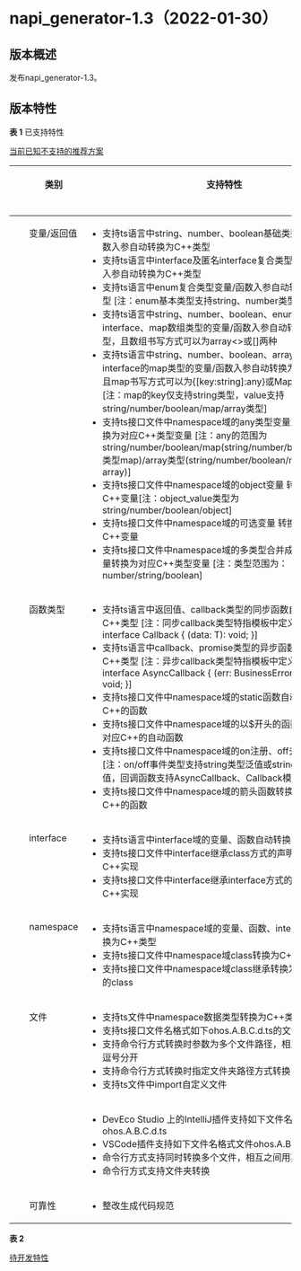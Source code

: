 # napi_generator-1.3（2022-01-30）

## 版本概述<a name="section249611124916"></a>

发布napi_generator-1.3。

## 版本特性<a name="section249611124917"></a>
**表 1**  已支持特性

[当前已知不支持的推荐方案](https://gitee.com/openharmony/napi_generator/blob/master/docs/SOLUTION.md)

<a name="table143385853320"></a>

<table><thead align="center"><tr id="row53375863312"><th class="cellrowborder" valign="top" width="18%" id="mcps1.2.3.1.1"><p id="p20331858193317"><a name="p20331858193317"></a><a name="p20331858193317"></a><ul>类别</ul></p>
</th>
<th class="cellrowborder" valign="top" width="45%" id="mcps1.2.3.1.2"><p id="p1133115820331"><a name="p1133115820331"></a><a name="p1133115820331"></a><ul>支持特性</ul></p>
</th>
<th class="cellrowborder" valign="top" width="25%" id="mcps1.2.3.1.3"><p id="p1133115820331"><a name="p1133115820333"></a><a name="p1133115820333"></a><ul>用例</ul></p>
</th>
<th class="cellrowborder" valign="top" width="12%" id="mcps1.2.3.1.4"><p id="p1133115820332"><a name="p1133115820332"></a><a name="p1133115820332"></a><ul>版本号</ul></p>
</th>
</tr>
</thead>
<tbody><tr id="row333115812331"><td class="cellrowborder" valign="top" width="18%" headers="mcps1.2.3.1.1 "><p id="p2142111345714"><a name="p2142111345714"></a><a name="p2142111345714"></a><ul>变量/返回值</ul></p>
</td>
<td class="cellrowborder" valign="top" width="45%" headers="mcps1.2.3.1.2 "><a name="ul9264132010"></a><a name="ul9264132010"></a><ul id="ul9264132010"><li>支持ts语言中string、number、boolean基础类型的变量/函数入参自动转换为C++类型</li><li>支持ts语言中interface及匿名interface复合类型的变量/函数入参自动转换为C++类型</li><li>支持ts语言中enum复合类型变量/函数入参自动转换为C++类型 [注：enum基本类型支持string、number类型]</li><li>支持ts语言中string、number、boolean、enum、interface、map数组类型的变量/函数入参自动转换为C++类型，且数组书写方式可以为array<>或[]两种</li><li>支持ts语言中string、number、boolean、array、map、interface的map类型的变量/函数入参自动转换为C++类型，且map书写方式可以为{[key:string]:any}或Map<>两种 [注：map的key仅支持string类型，value支持string/number/boolean/map/array类型]</li>  <li>支持ts接口文件中namespace域的any类型变量或函数参数转换为对应C++类型变量 [注：any的范围为string/number/boolean/map(string/number/boolean/array类型map)/array类型(string/number/boolean/map类型array)]</li><li>支持ts接口文件中namespace域的object变量 转换为对应C++变量[注：object_value类型为string/number/boolean/object]</li><li>支持ts接口文件中namespace域的可选变量 转换为对应的C++变量</li><li>支持ts接口文件中namespace域的多类型合并成新类型的变量转换为对应C++类型变量 [注：类型范围为：number/string/boolean]</li></ul>
</td>
<td class="cellrowborder" valign="top" width="25%" headers="mcps1.2.3.1.3 ">
<ul id="ult940244418001">
<li><a href="https://gitee.com/openharmony/napi_generator/tree/master/test/storytest/test_string">string用例</a>、<a href="https://gitee.com/openharmony/napi_generator/tree/master/test/storytest/test_number">number用例</a>、<a href="https://gitee.com/openharmony/napi_generator/tree/master/test/storytest/test_bool">boolean用例</a>
</li>
<li><a href="https://gitee.com/openharmony/napi_generator/tree/master/test/storytest/test_interface">interface用例</a>、<a href="https://gitee.com/openharmony/napi_generator/tree/master/test/storytest/test_interface_no_name">匿名interface用例</a>
</li>
<li><a href="https://gitee.com/openharmony/napi_generator/tree/master/test/storytest/test_enum">enum用例</a>、<a href="https://gitee.com/openharmony/napi_generator/tree/master/test/storytest/test_enum_interface">enum_interface用例</a>、<a href="https://gitee.com/openharmony/napi_generator/tree/master/test/storytest/test_enum_js">enum_JS用例</a>
</li>
<li><a href="https://gitee.com/openharmony/napi_generator/tree/master/test/storytest/test_[]">[]数组用例</a>、<a href="https://gitee.com/openharmony/napi_generator/tree/master/test/storytest/test_array">array数组用例</a>
</li>
<li><a href="https://gitee.com/openharmony/napi_generator/tree/master/test/storytest/test_map">map用例</a>、<a href="https://gitee.com/openharmony/napi_generator/tree/master/test/storytest/test_array_map">array map用例</a>
</li>
<li><a href="https://gitee.com/openharmony/napi_generator/tree/master/test/storytest/test_any">any用例</a>、<a href="https://gitee.com/openharmony/napi_generator/tree/master/test/storytest/test_any[]">any[]用例</a>
</li>
<li><a href="https://gitee.com/openharmony/napi_generator/tree/master/test/storytest/test_object">object用例</a>
</li>
<li><a href="https://gitee.com/openharmony/napi_generator/tree/master/test/storytest/test_optional">可选变量用例</a>
</li>
<li><a href="https://gitee.com/openharmony/napi_generator/tree/master/test/storytest/test_union">union用例</a>
</li>
</ul>
</td>
<td class="cellrowborder" valign="top" width="12%" headers="mcps1.2.3.1.4 "><p id="p2142111345715"><a name="p2142111345715"></a><a name="p2142111345715"></a><ul>V1.2</ul></p>
</td>
</tr>
<tr id="row334175803317"><td class="cellrowborder" valign="top" width="18%" headers="mcps1.2.3.1.1 "><p id="p382391145710"><a name="p382391145710"></a><a name="p382391145710"></a><ul>函数类型</ul></p>
</td>
<td class="cellrowborder" valign="top" width="45%" headers="mcps1.2.3.1.2 "><a name="ul334485413318"></a><a name="ul334485413318"></a><ul id="ul334485413318"><li>支持ts语言中返回值、callback类型的同步函数自动转换为C++类型 [注：同步callback类型特指模板中定义的export interface Callback<T> {
    (data: T): void;
}]</li><li>支持ts语言中callback、promise类型的异步函数自动转换为C++类型 [注：异步callback类型特指模板中定义的export interface AsyncCallback<T> {
    (err: BusinessError, data: T): void;
}]</li><li>支持ts接口文件中namespace域的static函数自动转换为对应C++的函数</li><li>支持ts接口文件中namespace域的以$开头的函数自动转换为对应C++的自动函数</li><li>支持ts接口文件中namespace域的on注册、off去注册函数 [注：on/off事件类型支持string类型泛值或string类型固定值，回调函数支持AsyncCallback、Callback模板]</li><li>支持ts接口文件中namespace域的箭头函数转换为对应C++的函数</li></ul>
</td>
<td class="cellrowborder" valign="top" width="25%" headers="mcps1.2.3.1.3 ">
<ul id="ult940244418002">
<li>
<a href="https://gitee.com/openharmony/napi_generator/tree/master/test/storytest/test_callback">callback用例</a>
</li>
<li>
<a href="https://gitee.com/openharmony/napi_generator/tree/master/test/storytest/test_promise">promise用例</a>
</li>
<li>
<a href="https://gitee.com/openharmony/napi_generator/tree/master/test/storytest/test_static">static用例</a>
</li>
<li>
<a href="https://gitee.com/openharmony/napi_generator/tree/master/test/storytest/test_$">$用例</a>
</li>
<li>
<a href="https://gitee.com/openharmony/napi_generator/tree/master/test/storytest/test_on">on/off用例</a>
</li>
<li>
<a href="https://gitee.com/openharmony/napi_generator/tree/master/test/storytest/test_class">arrow func用例</a>
</li>
</ul>
</td>
<td class="cellrowborder" valign="top" width="12%" headers="mcps1.2.3.1.4 "><p id="p2142111345716"><a name="p2142111345716"></a><a name="p2142111345716"></a><ul>V1.2</ul></p>
</td>
</tr>
<tr id="row834358143319"><td class="cellrowborder" valign="top" width="18%" headers="mcps1.2.3.1.1 "><p id="p1818191195713"><a name="p1818191195713"></a><a name="p1818191195713"></a><ul>interface</ul></p>
</td>
<td class="cellrowborder" valign="top" width="45%" headers="mcps1.2.3.1.2 "><a name="ul4367144411512"></a><a name="ul4367144411512"></a><ul id="ul4367144411512"><li>支持ts语言中interface域的变量、函数自动转换为C++类型</li><li>支持ts接口文件中interface继承class方式的声明 对应的C++实现</li><li>支持ts接口文件中interface继承interface方式的声明 对应的C++实现</li></ul>
</td>
<td class="cellrowborder" valign="top" width="25%" headers="mcps1.2.3.1.3 ">
<ul id="ult940244418003">
<li>
<a href="https://gitee.com/openharmony/napi_generator/tree/master/test/storytest/test_interface">interface用例</a>
</li>
<li>
<a href="https://gitee.com/openharmony/napi_generator/tree/master/test/storytest/test_extends">extends用例</a>
</li>
</ul>
</td>
<td class="cellrowborder" valign="top" width="12%" headers="mcps1.2.3.1.4 "><p id="p2142111345717"><a name="p2142111345717"></a><a name="p2142111345717"></a><ul>V1.2</ul></p>
</td>
</tr>
<tr id="row119944512385"><td class="cellrowborder" valign="top" width="18%" headers="mcps1.2.3.1.1 "><p id="p919862210573"><a name="p919862210573"></a><a name="p919862210573"></a><ul>namespace</ul></p>
</td>
<td class="cellrowborder" valign="top" width="45%" headers="mcps1.2.3.1.2 "><a name="ul12374158862"></a><a name="ul12374158862"></a><ul id="ul12374158862"><li>支持ts语言中namespace域的变量、函数、interface自动转换为C++类型</li><li>支持ts接口文件中namespace域class转换为C++的class</li><li>支持ts接口文件中namespace域class继承转换为C++中继承的class</li> </ul>
</td>
<td class="cellrowborder" valign="top" width="25%" headers="mcps1.2.3.1.3 ">
<ul id="ult940244418004">
<li>
<a href="https://gitee.com/openharmony/napi_generator/tree/master/test/storytest/test_namespace">namespace用例</a>
</li>
</ul>
</td>
<td class="cellrowborder" valign="top" width="12%" headers="mcps1.2.3.1.4 "><p id="p2142111345718"><a name="p2142111345718"></a><a name="p2142111345718"></a><ul>V1.2</ul></p>
</td>
</tr>
<tr id="row18711154213388"><td class="cellrowborder" valign="top" width="18%" headers="mcps1.2.3.1.1 " rowspan="2"><p id="p111921822185713"><a name="p111921822185713"></a><a name="p111921822185713"></a><ul>文件</ul></p>
</td>
<td class="cellrowborder" valign="top" width="45%" headers="mcps1.2.3.1.2 "><a name="ul94024441879"></a><a name="ul94024441879"></a><ul id="ul94024441879"><li>支持ts文件中namespace数据类型转换为C++类型</li><li>支持ts接口文件名格式如下ohos.A.B.C.d.ts的文件转换</li><li>支持命令行方式转换时参数为多个文件路径，相互之间用英文逗号分开</li><li>支持命令行方式转换时指定文件夹路径方式转换</li><li>支持ts文件中import自定义文件</li></ul>
</td>
<td class="cellrowborder" valign="top" width="25%" headers="mcps1.2.3.1.3 ">
<ul id="ult940244418005">
<li>
<a href="https://gitee.com/openharmony/napi_generator/tree/master/test/storytest/test_import">import用例</a>
</li>
</ul>
</td>
<td class="cellrowborder" valign="top" width="12%" headers="mcps1.2.3.1.4 "><p id="p2142111345718"><a name="p2142111345718"></a><a name="p2142111345718"></a><ul>V1.2</ul></p>
</td>
</tr>
<tr id="row18711154213389">
<td class="cellrowborder" valign="top" width="45%" headers="mcps1.2.3.1.2 "><a name="ul94024441880"></a><a name="ul94024441880"></a><ul id="ul94024441880"><li>DevEco Studio 上的IntelliJ插件支持如下文件名格式文件ohos.A.B.C.d.ts</li><li>VSCode插件支持如下文件名格式文件ohos.A.B.C.d.ts</li><li>命令行方式支持同时转换多个文件，相互之间用英文逗号分开</li><li>命令行方式支持文件夹转换</li></ul>
</td>
<td class="cellrowborder" valign="top" width="25%" headers="mcps1.2.3.1.3 ">
插件界面适配暂无用例
</td>
<td class="cellrowborder" valign="top" width="12%" headers="mcps1.2.3.1.4 "><p id="p2142111345719"><a name="p2142111345719"></a><a name="p2142111345719"></a><ul>V1.3</ul></p>
</td>
</tr>
<tr id="row119944512386"><td class="cellrowborder" valign="top" width="18%" headers="mcps1.2.3.1.1 "><p id="p919862210574"><a name="p919862210574"></a><a name="p919862210574"></a><ul>可靠性</ul></p>
</td>
<td class="cellrowborder" valign="top" width="45%" headers="mcps1.2.3.1.2 "><a name="ul12374158863"></a><a name="ul12374158863"></a><ul id="ul12374158863"><li>整改生成代码规范</li> </ul>
</td>
<td class="cellrowborder" valign="top" width="25%" headers="mcps1.2.3.1.3 ">
代码规范暂无用例
</td>
<td class="cellrowborder" valign="top" width="12%" headers="mcps1.2.3.1.4 "><p id="p2142111345720"><a name="p2142111345720"></a><a name="p2142111345720"></a><ul>V1.3</ul></p>
</td>
</tr>
</tbody>
</table>

**表 2** 

[待开发特性](https://gitee.com/openharmony/napi_generator/blob/master/docs/ROADMAP_ZH.md)

